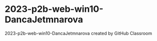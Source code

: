 # 2023-p2b-web-win10-DancaJetmnarova
2023-p2b-web-win10-DancaJetmnarova created by GitHub Classroom
